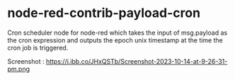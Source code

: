 # node-red-contrib-payload-cron
Cron scheduler node for node-red which takes the input of msg.payload as the cron expression and outputs the epoch unix timestamp at the time the cron job is triggered.

Screenshot : https://i.ibb.co/JHxQSTb/Screenshot-2023-10-14-at-9-26-31-pm.png
